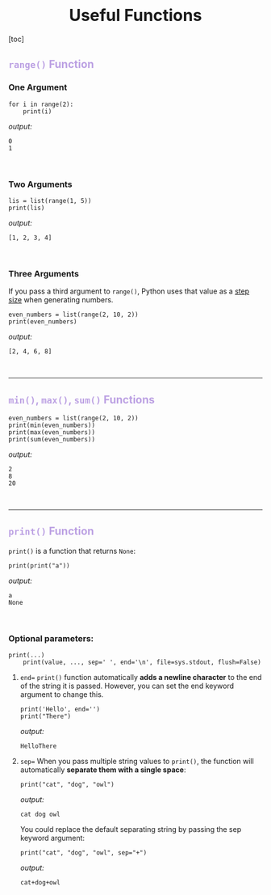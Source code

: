# <font size='6'><center>Useful Functions</center></font>

[toc]

## <font color='BCA1E3'>`range()` Function</font>

### One Argument
```
for i in range(2):
    print(i)
```
*output:*
```
0
1
```

<br>

### Two Arguments

```
lis = list(range(1, 5))
print(lis)
```
*output:*
```
[1, 2, 3, 4]
```

<br>

### Three Arguments

If you pass a third argument to `range()`, Python uses that value as a <u>step size</u> when generating numbers.

```
even_numbers = list(range(2, 10, 2))
print(even_numbers)
```
*output:*
```
[2, 4, 6, 8]
```

<br>

***

## <font color='BCA1E3'>`min()`, `max()`, `sum()` Functions</font>

```
even_numbers = list(range(2, 10, 2))
print(min(even_numbers))
print(max(even_numbers))
print(sum(even_numbers))
```
*output:*
```
2
8
20
```

<br>

***

## <font color='BCA1E3'>`print()` Function</font>

`print()` is a function that returns `None`:
```
print(print("a"))
```
*output:*
```
a
None
```

<br>

### Optional parameters:
	print(...)
		print(value, ..., sep=' ', end='\n', file=sys.stdout, flush=False)
1. `end=`
	`print()` function automatically **adds a newline character** to the end of the string it is passed. However, you can set the end keyword argument to change this.
	```
	print('Hello', end='')
	print("There")
	```
	*output:*
	```
	HelloThere
	```
2. `sep=`
	When you pass multiple string values to `print()`, the function will automatically **separate them with a single space**:
	```
	print("cat", "dog", "owl")
	```
	*output:*
	```
	cat dog owl
	```
	You could replace the default separating string by passing the sep keyword argument:
	```
	print("cat", "dog", "owl", sep="+")
	```
	*output:*
	```
	cat+dog+owl
	```
	
